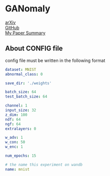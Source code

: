 # GANomaly

[arXiv](https://arxiv.org/abs/1805.06725)\
[GitHub](https://github.com/samet-akcay/ganomaly)\
[My Paper Summary](https://github.com/mn1204/paper_summary/issues/1)

## About CONFIG file

config file must be written in the following format

```.yaml
dataset: MNIST
abnormal_class: 0

save_dir: './weights'

batch_size: 64
test_batch_size: 64

channel: 1
input_size: 32
z_dim: 100
ndf: 64
ngf: 64
extralayers: 0

w_adv: 1
w_con: 50
w_enc: 1

num_epochs: 15

# the name this experiment on wandb
name: mnist
```
